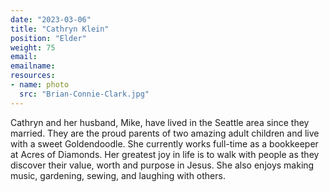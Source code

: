 ```yaml
---
date: "2023-03-06"
title: "Cathryn Klein"
position: "Elder"
weight: 75
email:
emailname:
resources:
- name: photo
  src: "Brian-Connie-Clark.jpg"
---
```


Cathryn and her husband, Mike, have lived in the Seattle area since they married. They are the proud parents of two amazing adult children and live with a sweet Goldendoodle. She currently works full-time as a bookkeeper at Acres of Diamonds. Her greatest joy in life is to walk with people as they discover their value, worth and purpose in Jesus. She also enjoys making music, gardening, sewing, and laughing with others.

